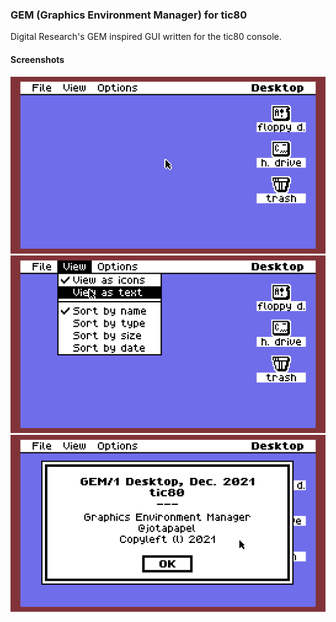 ### GEM (Graphics Environment Manager) for tic80

Digital Research's GEM inspired GUI written for the tic80 console.

#### Screenshots
![screenshot1](https://github.com/jotapapel/GEM-tic80/blob/main/screenshots/screenshot1.gif?raw=true)![screenshot2](https://github.com/jotapapel/GEM-tic80/blob/main/screenshots/screenshot2.gif?raw=true)![screenshot3](https://github.com/jotapapel/GEM-tic80/blob/main/screenshots/screenshot3.gif?raw=true)
